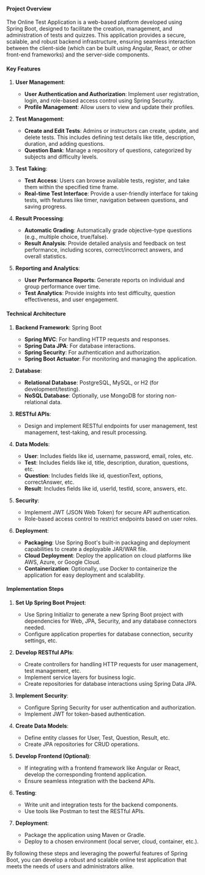 #### Project Overview
The Online Test Application is a web-based platform developed using Spring Boot, designed to facilitate the creation, management, and administration of tests and quizzes. This application provides a secure, scalable, and robust backend infrastructure, ensuring seamless interaction between the client-side (which can be built using Angular, React, or other front-end frameworks) and the server-side components.

#### Key Features

1. **User Management**:
   - **User Authentication and Authorization**: Implement user registration, login, and role-based access control using Spring Security.
   - **Profile Management**: Allow users to view and update their profiles.

2. **Test Management**:
   - **Create and Edit Tests**: Admins or instructors can create, update, and delete tests. This includes defining test details like title, description, duration, and adding questions.
   - **Question Bank**: Manage a repository of questions, categorized by subjects and difficulty levels.

3. **Test Taking**:
   - **Test Access**: Users can browse available tests, register, and take them within the specified time frame.
   - **Real-time Test Interface**: Provide a user-friendly interface for taking tests, with features like timer, navigation between questions, and saving progress.

4. **Result Processing**:
   - **Automatic Grading**: Automatically grade objective-type questions (e.g., multiple choice, true/false).
   - **Result Analysis**: Provide detailed analysis and feedback on test performance, including scores, correct/incorrect answers, and overall statistics.

5. **Reporting and Analytics**:
   - **User Performance Reports**: Generate reports on individual and group performance over time.
   - **Test Analytics**: Provide insights into test difficulty, question effectiveness, and user engagement.

#### Technical Architecture

1. **Backend Framework**: Spring Boot
   - **Spring MVC**: For handling HTTP requests and responses.
   - **Spring Data JPA**: For database interactions.
   - **Spring Security**: For authentication and authorization.
   - **Spring Boot Actuator**: For monitoring and managing the application.

2. **Database**: 
   - **Relational Database**: PostgreSQL, MySQL, or H2 (for development/testing).
   - **NoSQL Database**: Optionally, use MongoDB for storing non-relational data.

3. **RESTful APIs**:
   - Design and implement RESTful endpoints for user management, test management, test-taking, and result processing.

4. **Data Models**:
   - **User**: Includes fields like id, username, password, email, roles, etc.
   - **Test**: Includes fields like id, title, description, duration, questions, etc.
   - **Question**: Includes fields like id, questionText, options, correctAnswer, etc.
   - **Result**: Includes fields like id, userId, testId, score, answers, etc.

5. **Security**:
   - Implement JWT (JSON Web Token) for secure API authentication.
   - Role-based access control to restrict endpoints based on user roles.

6. **Deployment**:
   - **Packaging**: Use Spring Boot's built-in packaging and deployment capabilities to create a deployable JAR/WAR file.
   - **Cloud Deployment**: Deploy the application on cloud platforms like AWS, Azure, or Google Cloud.
   - **Containerization**: Optionally, use Docker to containerize the application for easy deployment and scalability.

#### Implementation Steps

1. **Set Up Spring Boot Project**:
   - Use Spring Initializr to generate a new Spring Boot project with dependencies for Web, JPA, Security, and any database connectors needed.
   - Configure application properties for database connection, security settings, etc.

2. **Develop RESTful APIs**:
   - Create controllers for handling HTTP requests for user management, test management, etc.
   - Implement service layers for business logic.
   - Create repositories for database interactions using Spring Data JPA.

3. **Implement Security**:
   - Configure Spring Security for user authentication and authorization.
   - Implement JWT for token-based authentication.

4. **Create Data Models**:
   - Define entity classes for User, Test, Question, Result, etc.
   - Create JPA repositories for CRUD operations.

5. **Develop Frontend (Optional)**:
   - If integrating with a frontend framework like Angular or React, develop the corresponding frontend application.
   - Ensure seamless integration with the backend APIs.

6. **Testing**:
   - Write unit and integration tests for the backend components.
   - Use tools like Postman to test the RESTful APIs.

7. **Deployment**:
   - Package the application using Maven or Gradle.
   - Deploy to a chosen environment (local server, cloud, container, etc.).

By following these steps and leveraging the powerful features of Spring Boot, you can develop a robust and scalable online test application that meets the needs of users and administrators alike.
